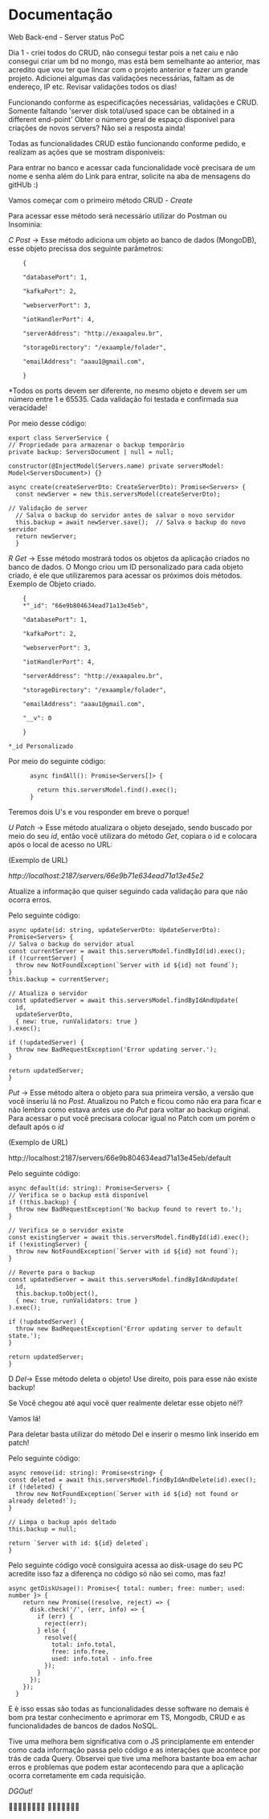 # Documentação
Web Back-end - Server status PoC


Dia 1 - criei todos do CRUD, não consegui testar pois a net caiu e não consegui criar um bd no mongo, mas está bem semelhante ao anterior, mas acredito que vou ter que lincar com o projeto anterior e fazer um grande projeto. Adicionei algumas das validações necessárias, faltam as de endereço, IP etc. Revisar validações todos os dias!  

Funcionando conforme as especificações necessárias, validações e CRUD.
Somente faltando 'server disk total/used space can be obtained in a different end-point'
                 Obter o número geral de espaço disponivel para criações de novos servers? Não sei a resposta ainda!

Todas as funcionalidades CRUD estão funcionando conforme pedido, e realizam as ações que se mostram disponiveis:

Para entrar no banco e acessar cada funcionalidade você precisara de um nome e senha além do Link para entrar, solicite na aba de mensagens do gitHUb :)

Vamos começar com o primeiro método CRUD -
        *Create*

Para acessar esse método será necessário utilizar do Postman ou Insominia:

*C*
_Post_ -> Esse método adiciona um objeto ao banco de dados (MongoDB), esse objeto precissa dos seguinte parâmetros:

        {
        
        "databasePort": 1,
        
        "kafkaPort": 2,
        
        "webserverPort": 3,
        
        "iotHandlerPort": 4,
        
        "serverAddress": "http://exaapaleu.br",
        
        "storageDirectory": "/exaample/folader",
        
        "emailAddress": "aaau1@gmail.com",
        
        }

*Todos os ports devem ser diferente, no mesmo objeto e devem ser um número entre 1 e 65535.
Cada validação foi testada e confirmada sua veracidade!

  Por meio desse código:
  
    export class ServerService {
    // Propriedade para armazenar o backup temporário
    private backup: ServersDocument | null = null;
  
    constructor(@InjectModel(Servers.name) private serversModel: Model<ServersDocument>) {}
  
    async create(createServerDto: CreateServerDto): Promise<Servers> {
      const newServer = new this.serversModel(createServerDto);
    
    // Validação de server
      // Salva o backup do servidor antes de salvar o novo servidor
      this.backup = await newServer.save();  // Salva o backup do novo servidor
      return newServer;
      }
  
*R*
_Get_ -> Esse método mostrará todos os objetos da aplicação criados no banco de dados.
O Mongo criou um ID personalizado para cada objeto criado, é ele que utilizaremos para acessar os próximos dois métodos. 
Exemplo de Objeto criado.


        {
        *"_id": "66e9b804634ead71a13e45eb",
        
        "databasePort": 1,
        
        "kafkaPort": 2,
        
        "webserverPort": 3,
        
        "iotHandlerPort": 4,
        
        "serverAddress": "http://exaapaleu.br",
        
        "storageDirectory": "/exaample/folader",
        
        "emailAddress": "aaau1@gmail.com",
        
        "__v": 0
        
        }
        
    *_id Personalizado

  Por meio do seguinte código:
          
          async findAll(): Promise<Servers[]> {
          
            return this.serversModel.find().exec();
          }

Teremos dois U's e vou responder em breve o porque!

*U*
_Patch_ -> Esse método atualizara o objeto desejado, sendo buscado por meio do seu *id*, então você utilizara do método _Get_, copiara o id e colocara após o local de acesso no URL:

(Exemplo de URL)

_http://localhost:2187/servers/66e9b71e634ead71a13e45e2_

Atualize a informação que quiser seguindo cada validação para que não ocorra erros.

Pelo seguinte código:

    async update(id: string, updateServerDto: UpdateServerDto): Promise<Servers> {
    // Salva o backup do servidor atual
    const currentServer = await this.serversModel.findById(id).exec();
    if (!currentServer) {
      throw new NotFoundException(`Server with id ${id} not found`);
    }
    this.backup = currentServer;

    // Atualiza o servidor
    const updatedServer = await this.serversModel.findByIdAndUpdate(
      id,
      updateServerDto,
      { new: true, runValidators: true }
    ).exec();

    if (!updatedServer) {
      throw new BadRequestException('Error updating server.');
    }

    return updatedServer;
    }
    
_Put_ -> Esse método altera o objeto para sua primeira versão, a versão que você inseriu lá no _Post_. Atualizou no Patch e ficou como não era para ficar e não lembra como estava antes use do _Put_ para voltar ao backup original.
Para acessar o put você precisara colocar igual no Patch com um porém o default após o _id_

(Exemplo de URL)

http://localhost:2187/servers/66e9b804634ead71a13e45eb/default

Pelo seguinte código:

    async default(id: string): Promise<Servers> {
    // Verifica se o backup está disponível
    if (!this.backup) {
      throw new BadRequestException('No backup found to revert to.');
    }

    // Verifica se o servidor existe
    const existingServer = await this.serversModel.findById(id).exec();
    if (!existingServer) {
      throw new NotFoundException(`Server with id ${id} not found`);
    }

    // Reverte para o backup
    const updatedServer = await this.serversModel.findByIdAndUpdate(
      id,
      this.backup.toObject(),
      { new: true, runValidators: true }
    ).exec();

    if (!updatedServer) {
      throw new BadRequestException('Error updating server to default state.');
    }

    return updatedServer;
    }
    
D
_Del_-> Esse método deleta o objeto! Use direito, pois para esse não existe backup!

Se Você chegou até aqui você quer realmente deletar esse objeto né!?

Vamos lá!

Para deletar basta utilizar do método Del e inserir o mesmo link inserido em patch!

Pelo seguinte código:

    async remove(id: string): Promise<string> {
    const deleted = await this.serversModel.findByIdAndDelete(id).exec();
    if (!deleted) {
      throw new NotFoundException(`Server with id ${id} not found or already deleted!`);
    }

    // Limpa o backup após deltado
    this.backup = null;
    
    return `Server with id: ${id} deleted`;
    }

Pelo seguinte código você consiguira acessa ao disk-usage do seu PC acredite isso faz a diferença no código só não sei como, mas faz!

    async getDiskUsage(): Promise<{ total: number; free: number; used: number }> {
        return new Promise((resolve, reject) => {
          disk.check('/', (err, info) => {
            if (err) {
              reject(err);
            } else {
              resolve({
                total: info.total,
                free: info.free,
                used: info.total - info.free
              });
            }
          });
        });
      }
    
E è isso essas são todas as funcionalidades desse software no demais é bom pra testar conhecimento e aprimorar em TS, Mongodb, CRUD e as funcionalidades de bancos de dados NoSQL.

Tive uma melhora bem significativa com o JS principlamente em entender como cada informação passa pelo código e as interações que acontece por trás de cada Query.
Observei que tive uma melhora bastante boa em achar erros e problemas que podem estar acontecendo para que a aplicação ocorra corretamente em cada requisição.

*_DGOut!_*

🤠🤠🤠🤠🤠🤠🤠🤠 🤠🤠🤠🤠🤠🤠🤠 
